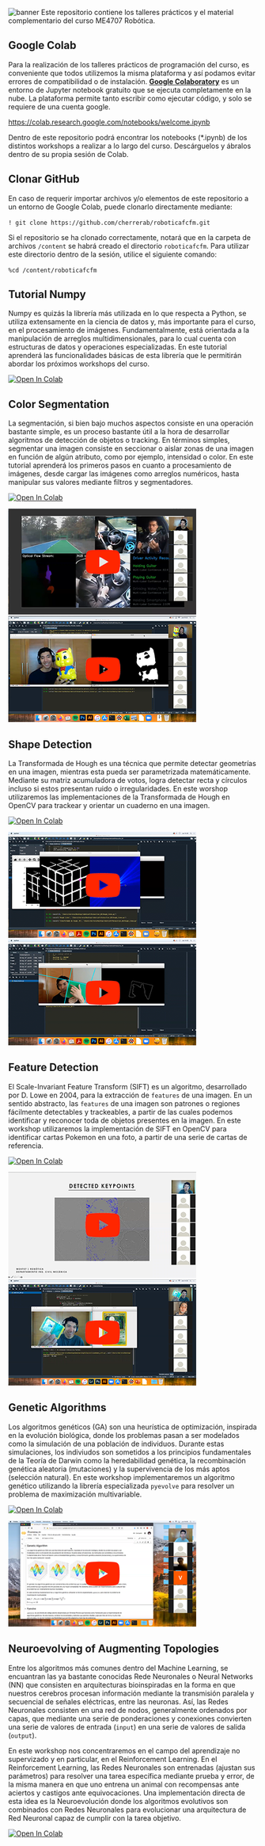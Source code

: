 ![banner](bin/banner.png)
Este repositorio contiene los talleres prácticos y el material complementario del curso ME4707 Robótica.

## Google Colab
Para la realización de los talleres prácticos de programación del curso, es conveniente que todos utilizemos la misma plataforma y así podamos evitar errores de compatibilidad o de instalación. [**Google Colaboratory**](https://colab.research.google.com/notebooks/welcome.ipynb) es un entorno de Jupyter notebook gratuito que se ejecuta completamente en la nube. La plataforma permite tanto escribir como ejecutar código, y solo se requiere de una cuenta google.

https://colab.research.google.com/notebooks/welcome.ipynb

Dentro de este repositorio podrá encontrar los notebooks (\*.ipynb) de los distintos workshops a realizar a lo largo del curso. Descárguelos y ábralos dentro de su propia sesión de Colab.

## Clonar GitHub
En caso de requerir importar archivos y/o elementos de este repositorio a un entorno de Google Colab, puede clonarlo directamente mediante:

`! git clone https://github.com/cherrerab/roboticafcfm.git`

Si el repositorio se ha clonado correctamente, notará que en la carpeta de archivos `/content` se habrá creado el directorio `roboticafcfm`. Para utilizar este directorio dentro de la sesión, utilice el siguiente comando:

`%cd /content/roboticafcfm`

## Tutorial Numpy
Numpy es quizás la librería más utilizada en lo que respecta a Python, se utiliza extensamente en la ciencia de datos y, más importante para el curso, en el procesamiento de imágenes. Fundamentalmente, está orientada a la manipulación de arreglos multidimensionales, para lo cual cuenta con estructuras de datos y operaciones especializadas. En este tutorial aprenderá las funcionalidades básicas de esta librería que le permitirán abordar los próximos workshops del curso.

[![Open In Colab](https://colab.research.google.com/assets/colab-badge.svg)](https://colab.research.google.com/github/cherrerab/roboticafcfm/blob/master/auxiliar_01/tutorial_01.ipynb)

## Color Segmentation
La segmentación, si bien bajo muchos aspectos consiste en una operación bastante simple, es un proceso bastante útil a la hora de desarrollar algoritmos de detección de objetos o tracking. En términos simples, segmentar una imagen consiste en seccionar o aislar zonas de una imagen en función de algún atributo, como por ejemplo, intensidad o color. En este tutorial aprenderá los primeros pasos en cuanto a procesamiento de imágenes, desde cargar las imágenes como arreglos numéricos, hasta manipular sus valores mediante filtros y segmentadores.


[![Open In Colab](https://colab.research.google.com/assets/colab-badge.svg)](https://colab.research.google.com/github/cherrerab/roboticafcfm/blob/master/auxiliar_01/workshop_01.ipynb)

[![Open In Youtube](https://raw.githubusercontent.com/cherrerab/roboticafcfm/master/auxiliar_01/bin/auxvid.png)](https://youtu.be/CzYsunXRbhg)  [![Open In Youtube](https://raw.githubusercontent.com/cherrerab/roboticafcfm/master/auxiliar_01/bin/auxvid_2.png)](https://youtu.be/dP6y3Y88-Ao)

## Shape Detection
La Transformada de Hough es una técnica que permite detectar geometrías en una imagen, mientras esta pueda ser parametrizada matemáticamente. Mediante su matriz acumuladora de votos, logra detectar recta y círculos incluso si estos presentan ruido o irregularidades. En este worshop utilizaremos las implementaciones de la Transformada de Hough en OpenCV para trackear y orientar un cuaderno en una imagen.

[![Open In Colab](https://colab.research.google.com/assets/colab-badge.svg)](https://colab.research.google.com/github/cherrerab/roboticafcfm/blob/master/auxiliar_02/workshop_02.ipynb)

[![Open In Youtube](https://raw.githubusercontent.com/cherrerab/roboticafcfm/master/auxiliar_02/bin/auxvid_1.png)](https://youtu.be/cu0N7dTMcH0)  [![Open In Youtube](https://raw.githubusercontent.com/cherrerab/roboticafcfm/master/auxiliar_02/bin/auxvid_2.png)](https://youtu.be/lKKkzjR0a3U)


## Feature Detection
El Scale-Invariant Feature Transform (SIFT) es un algoritmo, desarrollado por D. Lowe en 2004, para la extracción de `features` de una imagen. En un sentido abstracto, las `features` de una imagen son patrones o regiones fácilmente detectables y trackeables, a partir de las cuales podemos identificar y reconocer toda de objetos presentes en la imagen. En este workshop utilizaremos la implementación de SIFT en OpenCV para identificar cartas Pokemon en una foto, a partir de una serie de cartas de referencia.

[![Open In Colab](https://colab.research.google.com/assets/colab-badge.svg)](https://colab.research.google.com/github/cherrerab/roboticafcfm/blob/master/auxiliar_03/workshop_03.ipynb)


[![Open In Youtube](https://raw.githubusercontent.com/cherrerab/roboticafcfm/master/auxiliar_03/bin/auxvid_1.png)](https://youtu.be/GTrKaC4fBAM) [![Open In Youtube](https://raw.githubusercontent.com/cherrerab/roboticafcfm/master/auxiliar_03/bin/auxvid_2.png)](https://youtu.be/021FEbXY7AY)

## Genetic Algorithms
Los algoritmos genéticos (GA) son una heurística de optimización, inspirada en la evolución biológica, donde los problemas pasan a ser modelados como la simulación de una población de individuos. Durante estas simulaciones, los indiviudos son sometidos a los principios fundamentales de la Teoría de Darwin como la heredabilidad genética, la recombinación genética aleatoria (mutaciones) y la supervivencia de los más aptos (selección natural). En este workshop implementaremos un algoritmo genético utilizando la librería especializada `pyevolve` para resolver un problema de maximización multivariable.

[![Open In Colab](https://colab.research.google.com/assets/colab-badge.svg)](https://colab.research.google.com/github/cherrerab/roboticafcfm/blob/master/auxiliar_04/workshop_04.ipynb)


[![Open In Youtube](https://raw.githubusercontent.com/cherrerab/roboticafcfm/master/auxiliar_04/bin/auxvid.png)](https://youtu.be/ag53l1XeMJA)


## Neuroevolving of Augmenting Topologies
Entre los algoritmos más comunes dentro del Machine Learning, se encuantran las ya bastante conocidas Rede Neuronales o Neural Networks (NN) que consisten en arquitecturas bioinspiradas en la forma en que nuestros cerebros procesan información mediante la transmisión paralela y secuencial de señales eléctricas, entre las neuronas. Así, las Redes Neuronales consisten en una red de nodos, generalmente ordenados por capas, que mediante una serie de ponderaciones y conexiones convierten una serie de valores de entrada (`input`) en una serie de valores de salida (`output`).

En este workshop nos concentraremos en el campo del aprendizaje no supervizado y en particular, en el Reinforcement Learning. En el Reinforcement Learning, las Redes Neuronales son entrenadas (ajustan sus parámetros) para resolver una tarea específica mediante prueba y error, de la misma manera en que uno entrena un animal con recompensas ante aciertos y castigos ante equivocaciones. Una implementación directa de esta idea es la Neuroevolución donde los algoritmos evolutivos son combinados con Redes Neuronales para evolucionar una arquitectura de Red Neuronal capaz de cumplir con la tarea objetivo.


[![Open In Colab](https://colab.research.google.com/assets/colab-badge.svg)](https://colab.research.google.com/github/cherrerab/roboticafcfm/blob/master/auxiliar_05/workshop_05.ipynb)
